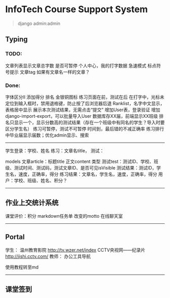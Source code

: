 # InfoTech Course Support System

> django admin:admin

## Typing 
### TODO:
文章列表显示文章总字数
是否可暂停
个人中心，我的打字数据
急速模式
标点符号提示
文章tag
如果有文章名一样的文章？

### Done:
字体区分lI
添加得分
排名 金银铜图标
练习页面在前，测试在后
在打字中，光标未定位到输入框时，禁用退格键，防止按了后浏览器后退
Ranklist，名字中文显示，表格居中显示
展示本次测试结果，无需点击“提交”
增加User表，登录验证
增加django-import-export，可以批量导入User
数据库存XX届，前端显示XX班级
排名只显示一个，显示分数高的测试结果（存在一个班级中有同名的学生？导入时要区分学生名）
练习可暂停，测试不可暂停
时间到，最后错的不减正确率
练习排行中毕业届显示届数；优化admin显示、搜索

---
学生登录：学校、姓名
练习：文章名title，
测试：

models
文章article：标题title 正文content 类型
测试test：测试ID、学校、班级、测试时间、测试码，测试文章ID、是否可见isVisible
测试结果：测试ID，学生名，速度，正确率，得分
练习结果：文章名，学生名，速度，正确率，得分
用户：学校、班级、姓名、积分？


---


## 作业上交统计系统

课堂评价：积分
markdown任务单
改变的motto
在线聊天室


---


## Portal
学生：
温州教育影院 http://tv.wzer.net/index
CCTV央视网——纪录片 http://jishi.cctv.com/
教师：
办公工具导航

使用教程转至md

---

## 课堂签到